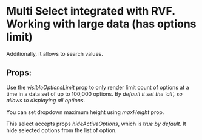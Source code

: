 # Multi Select integrated with RVF. Working with large data (has options limit)

Additionally, it allows to search values.

## Props:

Use the _visibleOptionsLimit_ prop to only render limit count of options at a time in a data set of up to 100,000 options. _By default it set the 'all', so allows to displaying all options_.

You can set dropdown maximum height using _maxHeight_ prop.

This select accepts props _hideActiveOptions_, which is _true by default_. It hide selected options from the list of option.
